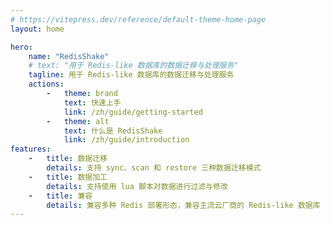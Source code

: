 ```yaml
---
# https://vitepress.dev/reference/default-theme-home-page
layout: home

hero:
    name: "RedisShake"
    # text: "用于 Redis-like 数据库的数据迁移与处理服务"
    tagline: 用于 Redis-like 数据库的数据迁移与处理服务
    actions:
        -   theme: brand
            text: 快速上手
            link: /zh/guide/getting-started
        -   theme: alt
            text: 什么是 RedisShake
            link: /zh/guide/introduction
features:
    -   title: 数据迁移
        details: 支持 sync、scan 和 restore 三种数据迁移模式
    -   title: 数据加工
        details: 支持使用 lua 脚本对数据进行过滤与修改
    -   title: 兼容
        details: 兼容多种 Redis 部署形态，兼容主流云厂商的 Redis-like 数据库
---
```


